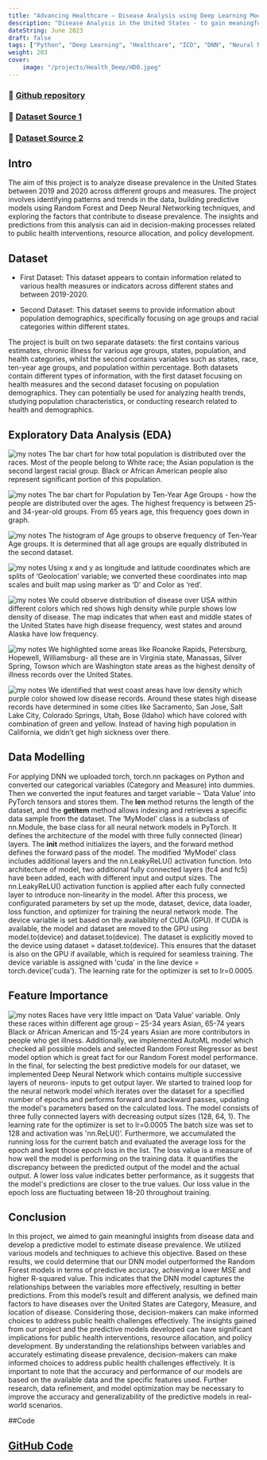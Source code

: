 ```yaml
---
title: "Advancing Healthcare – Disease Analysis using Deep Learning Models"
description: "Disease Analysis in the United States - to gain meaningful insights from the disease data"
dateString: June 2023
draft: false
tags: ["Python", "Deep Learning", "Healthcare", "ICD", "DNN", "Neural Networks"]
weight: 203
cover:
    image: "/projects/Health_Deep/HD0.jpeg"
---
```

### 🔗 [Github repository](https://github.com/Abhiashu10/Advancing-Healthcare-PyTorch-DeepLearningModel-AutoML.git)

### 🔗 [Dataset Source 1](https://wonder.cdc.gov/controller/datarequest/D176)

### 🔗 [Dataset Source 2](https://chronicdata.cdc.gov/500-Cities-Places/PLACES-Local-Data-for-Better-Health-County-Data-20/swc5-untb)

## Intro
The aim of this project is to analyze disease prevalence in the United States between 2019 and 2020 across different groups and measures. The project involves identifying patterns and trends in the data, building predictive models using Random Forest and Deep Neural Networking techniques, and exploring the factors that contribute to disease prevalence. The insights and predictions from this analysis can aid in decision-making processes related to public health interventions, resource allocation, and policy development.

## Dataset
- First Dataset:
This dataset appears to contain information related to various health measures or indicators across different states and between 2019-2020.

- Second Dataset:
This dataset seems to provide information about population demographics, specifically focusing on age groups and racial categories within different states.

The project is built on two separate datasets: the first contains various estimates, chronic illness for various age groups, states, population, and health categories, whilst the second contains variables such as states, race, ten-year age groups, and population within percentage. Both datasets contain different types of information, with the first dataset focusing on health measures and the second dataset focusing on population demographics. They can potentially be used for analyzing health trends, studying population characteristics, or conducting research related to health and demographics.

## Exploratory Data Analysis (EDA)
![my notes](/projects/Health_Deep/HD1.png)
The bar chart for how total population is distributed over the races. Most of the people belong to White race; the Asian population is the second largest racial group. Black or African American people also represent significant portion of this population.

![my notes](/projects/Health_Deep/HD2.png)
The bar chart for Population by Ten-Year Age Groups - how the people are distributed over the ages. The highest frequency is between 25- and 34-year-old groups. From 65 years age, this frequency goes down in graph. 

![my notes](/projects/Health_Deep/HD3.png)
The histogram of Age groups to observe frequency of Ten-Year Age groups. It is determined that all age groups are equally distributed in the second dataset.

![my notes](/projects/Health_Deep/HD4.png)
Using x and y as longitude and latitude coordinates which are splits of ‘Geolocation’ variable; we converted these coordinates into map scales and built map using marker as ‘D’ and Color as ‘red’.

![my notes](/projects/Health_Deep/HD5.png)
We could observe distribution of disease over USA within different colors which red shows high density while purple shows low density of disease. The map indicates that when east and middle states of the United States have high disease frequency, west states and around Alaska have low frequency. 

![my notes](/projects/Health_Deep/HD6.png)
We highlighted some areas like Roanoke Rapids, Petersburg, Hopewell, Williamsburg- all these are in Virginia state, Manassas, Silver Spring, Towson which are Washington state areas as the highest density of illness records over the United States.

![my notes](/projects/Health_Deep/HD7.png)
We identified that west coast areas have low density which purple color showed low disease records. Around these states high disease records have determined in some cities like Sacramento, San Jose, Salt Lake City, Colorado Springs, Utah, Bose (Idaho) which have colored with combination of green and yellow. Instead of having high population in California, we didn’t get high sickness over there. 

## Data Modelling
For applying DNN we uploaded torch, torch.nn packages on Python and converted our categorical variables (Category and Measure) into dummies. Then we converted the input features and target variable – ‘Data Value’ into PyTorch tensors and stores them. The __len__ method returns the length of the dataset, and the __getitem__ method allows indexing and retrieves a specific data sample from the dataset. The ‘MyModel’ class is a subclass of nn.Module, the base class for all neural network models in PyTorch. It defines the architecture of the model with three fully connected (linear) layers. The __init__ method initializes the layers, and the forward method defines the forward pass of the model. 
The modified ‘MyModel’ class includes additional layers and the nn.LeakyReLU() activation function. Into architecture of model, two additional fully connected layers (fc4 and fc5) have been added, each with different input and output sizes. The nn.LeakyReLU() activation function is applied after each fully connected layer to introduce non-linearity in the model. After this process, we configurated parameters by set up the mode, dataset, device, data loader, loss function, and optimizer for training the neural network mode. The device variable is set based on the availability of CUDA (GPU). If CUDA is available, the model and dataset are moved to the GPU using model.to(device) and dataset.to(device). The dataset is explicitly moved to the device using dataset = dataset.to(device). This ensures that the dataset is also on the GPU if available, which is required for seamless training. The device variable is assigned with 'cuda' in the line device = torch.device('cuda'). The learning rate for the optimizer is set to lr=0.0005. 

## Feature Importance
![my notes](/projects/Health_Deep/HD8.png)
Races have very little impact on ‘Data Value’ variable. Only these races within different age group – 25-34 years Asian, 65-74 years Black or African American and 15-24 years Asian are more contributors in people who get illness. Additionally, we implemented AutoML model which checked all possible models and selected Random Forest Regressor as best model option which is great fact for our Random Forest model performance. In the final, for selecting the best predictive models for our dataset, we implemented Deep Neural Network which contains multiple successive layers of neurons- inputs to get output layer. We started to trained loop for the neural network model which iterates over the dataset for a specified number of epochs and performs forward and backward passes, updating the model's parameters based on the calculated loss. The model consists of three fully connected layers with decreasing output sizes (128, 64, 1). The learning rate for the optimizer is set to lr=0.0005 
The batch size was set to 128 and activation was 'nn.ReLU()’.  Furthermore, we accumulated the running loss for the current batch and evaluated the average loss for the epoch and kept those epoch loss in the list. The loss value is a measure of how well the model is performing on the training data. It quantifies the discrepancy between the predicted output of the model and the actual output. A lower loss value indicates better performance, as it suggests that the model's predictions are closer to the true values. Our loss value in the epoch loss are fluctuating between 18-20 throughout training.

## Conclusion
In this project, we aimed to gain meaningful insights from disease data and develop a predictive model to estimate disease prevalence. We utilized various models and techniques to achieve this objective.  Based on these results, we could determine that our DNN model outperformed the Random Forest models in terms of predictive accuracy, achieving a lower MSE and higher R-squared value. This indicates that the DNN model captures the relationships between the variables more effectively, resulting in better predictions. From this model’s result and different analysis, we defined main factors to have diseases over the United States are Category, Measure, and location of disease. Considering those, decision-makers can make informed choices to address public health challenges effectively.
The insights gained from our project and the predictive models developed can have significant implications for public health interventions, resource allocation, and policy development. By understanding the relationships between variables and accurately estimating disease prevalence, decision-makers can make informed choices to address public health challenges effectively. It is important to note that the accuracy and performance of our models are based on the available data and the specific features used. Further research, data refinement, and model optimization may be necessary to improve the accuracy and generalizability of the predictive models in real-world scenarios.

##Code
## [GitHub Code](https://github.com/Abhiashu10/Advancing-Healthcare-PyTorch-DeepLearningModel-AutoML/blob/20e377ce9ed88704eb440ed230c178c966970978/Healthcare-Disease_Analysis.ipynb)